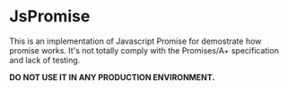 # JsPromise

This is an implementation of Javascript Promise for demostrate how promise works. It's not totally comply with the Promises/A+ specification and lack of testing. 

__DO NOT USE IT IN ANY PRODUCTION ENVIRONMENT.__
